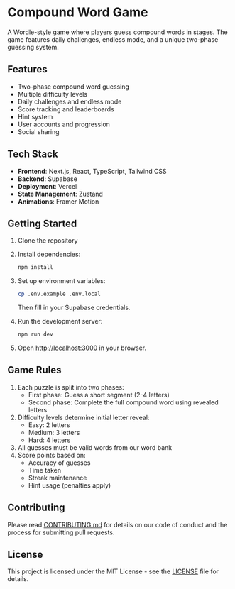 # Compound Word Game

A Wordle-style game where players guess compound words in stages. The game features daily challenges, endless mode, and a unique two-phase guessing system.

## Features

- Two-phase compound word guessing
- Multiple difficulty levels
- Daily challenges and endless mode
- Score tracking and leaderboards
- Hint system
- User accounts and progression
- Social sharing

## Tech Stack

- **Frontend**: Next.js, React, TypeScript, Tailwind CSS
- **Backend**: Supabase
- **Deployment**: Vercel
- **State Management**: Zustand
- **Animations**: Framer Motion

## Getting Started

1. Clone the repository
2. Install dependencies:
   ```bash
   npm install
   ```
3. Set up environment variables:
   ```bash
   cp .env.example .env.local
   ```
   Then fill in your Supabase credentials.

4. Run the development server:
   ```bash
   npm run dev
   ```

5. Open [http://localhost:3000](http://localhost:3000) in your browser.

## Game Rules

1. Each puzzle is split into two phases:
   - First phase: Guess a short segment (2-4 letters)
   - Second phase: Complete the full compound word using revealed letters
2. Difficulty levels determine initial letter reveal:
   - Easy: 2 letters
   - Medium: 3 letters
   - Hard: 4 letters
3. All guesses must be valid words from our word bank
4. Score points based on:
   - Accuracy of guesses
   - Time taken
   - Streak maintenance
   - Hint usage (penalties apply)

## Contributing

Please read [CONTRIBUTING.md](CONTRIBUTING.md) for details on our code of conduct and the process for submitting pull requests.

## License

This project is licensed under the MIT License - see the [LICENSE](LICENSE) file for details.
